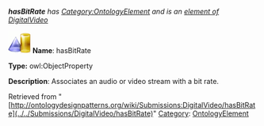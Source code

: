___hasBitRate__ has [Category:OntologyElement](../../Category/OntologyElement "Category:OntologyElement") and is an [element of](../../Property/ElementOf "Property:ElementOf") [DigitalVideo](../../Submissions/DigitalVideo "Submissions:DigitalVideo")_


  




[![ObjectProperty](../../images/thumb/c/c3/ObjectProperty.gif/45px-ObjectProperty.gif)](../../Image/ObjectProperty.gif "ObjectProperty")
__Name__: hasBitRate 


__Type:__ owl:ObjectProperty 


__Description__: Associates an audio or video stream with a bit rate. 





Retrieved from "[http://ontologydesignpatterns.org/wiki/Submissions:DigitalVideo/hasBitRate](../../Submissions/DigitalVideo/hasBitRate)"
 [Category](http://ontologydesignpatterns.org/wiki/Special:Categories "Special:Categories"): [OntologyElement](../../Category/OntologyElement "Category:OntologyElement")